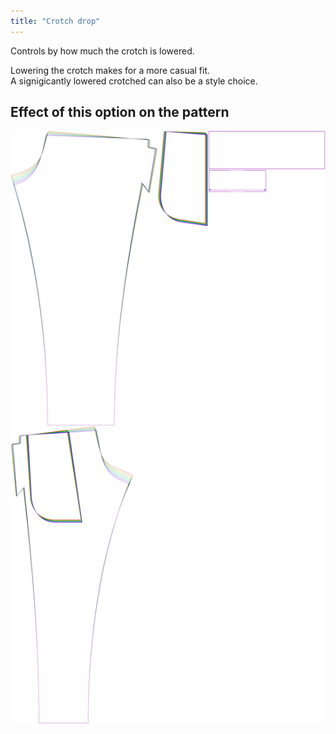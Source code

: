 ```yaml
---
title: "Crotch drop"
---
```


Controls by how much the crotch is lowered.

Lowering the crotch makes for a more casual fit.\
A signigicantly lowered crotched can also be a style choice.

## Effect of this option on the pattern

![This image shows the effect of this option by superimposing several variants that have a different value for this option](paco_crotchdrop_sample.svg "Effect of this option on the pattern")
